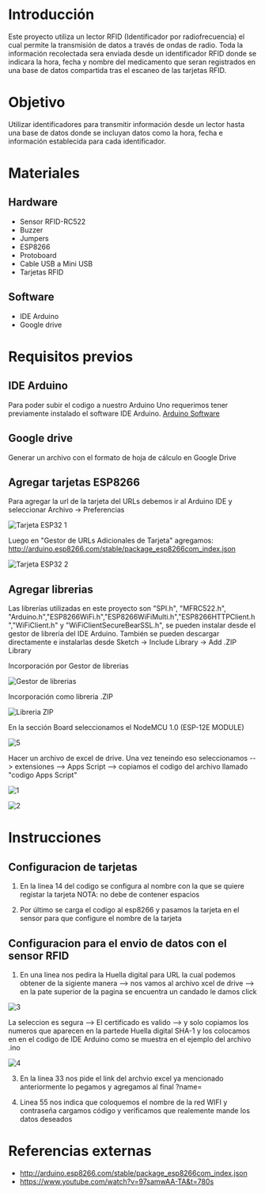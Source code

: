 # Introducción

Este proyecto utiliza un lector RFID (Identificador por radiofrecuencia) el cual permite la transmisión de datos a través de ondas de radio. Toda la información recolectada sera enviada desde un identificador RFID donde se indicara la hora, fecha y nombre del medicamento que seran registrados en una base de datos compartida tras el escaneo de las tarjetas RFID.

# Objetivo
Utilizar identificadores para transmitir información desde un lector hasta una base de datos donde se incluyan datos como la hora, fecha e información establecida para cada identificador.

# Materiales
## Hardware
- Sensor RFID-RC522
- Buzzer
- Jumpers
- ESP8266
- Protoboard
- Cable USB a Mini USB 
- Tarjetas RFID
  
## Software
- IDE Arduino
- Google drive

# Requisitos previos
## IDE Arduino
Para poder subir el codigo a nuestro Arduino Uno requerimos tener previamente instalado el software IDE Arduino.
[Arduino Software](https://www.arduino.cc/en/software)

## Google drive
Generar un archivo con el formato de hoja de cálculo en Google Drive

## Agregar tarjetas ESP8266
Para agregar la url de la tarjeta del URLs debemos ir al Arduino IDE y seleccionar Archivo -> Preferencias

![Tarjeta ESP32 1](https://github.com/DanielChaparro82/SmartPill-Dispensador-de-pastillas-inteligente/assets/135756954/e3851425-a7ba-4aa9-b55b-cacc1578f94c)

Luego en "Gestor de URLs Adicionales de Tarjeta" agregamos: http://arduino.esp8266.com/stable/package_esp8266com_index.json

![Tarjeta ESP32 2](https://github.com/DanielChaparro82/SmartPill-Dispensador-de-pastillas-inteligente/assets/135756954/99d89824-82ed-44ba-a64b-89152395e312)

## Agregar librerias
Las librerías utilizadas en este proyecto son "SPI.h", "MFRC522.h", "Arduino.h","ESP8266WiFi.h","ESP8266WiFiMulti.h","ESP8266HTTPClient.h","WiFiClient.h" y "WiFiClientSecureBearSSL.h",  se pueden instalar desde el gestor de librería del IDE Arduino. También se pueden descargar directamente e instalarlas desde  Sketch -> Include Library -> Add .ZIP Library

Incorporación por Gestor de librerias

![Gestor de librerias](https://github.com/DanielChaparro82/SmartPill-Dispensador-de-pastillas-inteligente/assets/135756954/b9cf3ac4-be7d-47d7-baea-e3392f4bdba0)

Incorporación como libreria .ZIP

![Libreria ZIP](https://github.com/DanielChaparro82/SmartPill-Dispensador-de-pastillas-inteligente/assets/135756954/77bd9b17-445a-4f13-95e4-dc4bad0496f7)

En la sección Board seleccionamos el NodeMCU 1.0 (ESP-12E MODULE)

![5](https://github.com/DanielChaparro82/SmartPill-Dispensador-de-pastillas-inteligente/assets/135756954/bf678953-5242-4353-a106-7e8798616794)

Hacer un archivo de excel de drive. Una vez teneindo eso seleccionamos --> extensiones --> Apps Script --> copiamos el codigo del archivo llamado "codigo Apps Script"

![1](https://github.com/DanielChaparro82/SmartPill-Dispensador-de-pastillas-inteligente/assets/135756954/02b14edf-b58a-46ee-b4f1-5a40b5447324)

![2](https://github.com/DanielChaparro82/SmartPill-Dispensador-de-pastillas-inteligente/assets/135756954/6f14c615-1d17-4ae6-b95e-5ca2740a95dd)

# Instrucciones
## Configuracion de tarjetas 
1. En la linea 14 del codigo se configura al nombre con la que se quiere registar la tarjeta NOTA: no debe de contener espacios

2. Por último se carga el codigo al esp8266 y pasamos la tarjeta en el sensor para que configure el nombre de la tarjeta 

## Configuracion para el envio de datos con el sensor RFID
1. En una linea nos pedira la Huella digital para URL la cual podemos obtener de la sigiente manera --> nos vamos al archivo xcel de drive --> en la pate superior 
de la pagina se encuentra un candado le damos click

![3](https://github.com/DanielChaparro82/SmartPill-Dispensador-de-pastillas-inteligente/assets/135756954/4d4ba419-fd1c-4afc-95ba-17a6f12810cb)

La seleccion es segura --> El certificado es valido --> y solo copiamos los numeros que aparecen en la partede Huella digital SHA-1 y los colocamos en en el codigo de IDE Arduino como se muestra en el ejemplo del archivo .ino

![4](https://github.com/DanielChaparro82/SmartPill-Dispensador-de-pastillas-inteligente/assets/135756954/46f3f890-b086-4fff-a28c-df67202a6b58)

3. En la linea 33 nos pide el link del archvio excel ya mencionado anteriormente lo pegamos y agregamos al final ?name=

4. Linea 55 nos indica que coloquemos el nombre de la red WIFI y contraseña cargamos código y verificamos que realemente mande los datos deseados

# Referencias externas
- http://arduino.esp8266.com/stable/package_esp8266com_index.json
- https://www.youtube.com/watch?v=97samwAA-TA&t=780s



